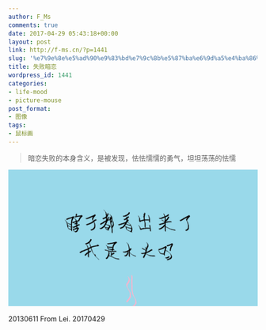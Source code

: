 ```yaml
---
author: F_Ms
comments: true
date: 2017-04-29 05:43:18+00:00
layout: post
link: http://f-ms.cn/?p=1441
slug: '%e7%9e%8e%e5%ad%90%e9%83%bd%e7%9c%8b%e5%87%ba%e6%9d%a5%e4%ba%86%ef%bc%8c%e6%88%91%e6%98%af%e6%9c%a8%e5%a4%b4%e5%90%97%ef%bc%9f'
title: 失败暗恋
wordpress_id: 1441
categories:
- life-mood
- picture-mouse
post_format:
- 图像
tags:
- 鼠标画
---
```


> 暗恋失败的本身含义，是被发现，怯怯懦懦的勇气，坦坦荡荡的怯懦

![](/img/post/wp/2017/04/瞎子都看出来了，我是木头吗_20170429.png)


20130611 From Lei.
20170429

